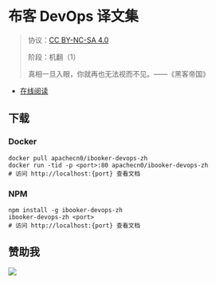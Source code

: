 <!--
    需要填充的占位符：
    
    README.md
    
        布客 DevOps 译文集：文档中文名
        {nameEn}：文档英文名
        {urlEn}：文档原始链接
        bkdop：域名前缀
        飞龙：负责人名称
        wizardforcel：负责人 Github 用户名
        562826179：负责人 QQ
        ibooker-devops-zh：ApacheCN 的 Github 仓库名称
        ibooker-devops-zh：DockerHub 仓库名称
        ibooker-devops-zh：PYPI 包名称
        ibooker-devops-zh：NPM 包名称
    
    CNAME
    
        bkdop：域名前缀

    index.html
    
        布客 DevOps 译文集：文档中文名
        #2496ed：显示颜色
        ibooker-devops-zh：ApacheCN 的 Github 仓库名称

    asset/docsify-flygon-footer.js
    
        ibooker-devops-zh：ApacheCN 的 Github 仓库名称
-->

# 布客 DevOps 译文集

> 协议：[CC BY-NC-SA 4.0](http://creativecommons.org/licenses/by-nc-sa/4.0/)
> 
> 阶段：机翻（1）
> 
> 真相一旦入眼，你就再也无法视而不见。——《黑客帝国》

* [在线阅读](https://bkdop.flygon.net)

## 下载

### Docker

```
docker pull apachecn0/ibooker-devops-zh
docker run -tid -p <port>:80 apachecn0/ibooker-devops-zh
# 访问 http://localhost:{port} 查看文档
```

### NPM

```
npm install -g ibooker-devops-zh
ibooker-devops-zh <port>
# 访问 http://localhost:{port} 查看文档
```

## 赞助我

![](https://img-blog.csdnimg.cn/20200112005920729.png)
